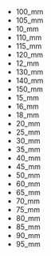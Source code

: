 * 100_mm
* 105_mm
* 10_mm
* 110_mm
* 115_mm
* 120_mm
* 12_mm
* 130_mm
* 140_mm
* 150_mm
* 15_mm
* 16_mm
* 18_mm
* 20_mm
* 25_mm
* 30_mm
* 35_mm
* 40_mm
* 45_mm
* 50_mm
* 60_mm
* 65_mm
* 70_mm
* 75_mm
* 80_mm
* 85_mm
* 90_mm
* 95_mm

